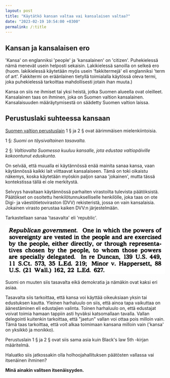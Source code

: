 ```yaml
---
layout: post
title: "Käytätkö kansan valtaa vai kansalaisen valtaa?"
date: "2023-02-19 10:54:00 +0300"
permalink: /:title
---
```


## Kansan ja kansalaisen ero

'Kansa' on englanniksi 'people' ja 'kansalainen' on 'citizen'. Puhekielessä nämä menevät usein
helposti sekaisin. Lakikielessä sanoilla on selkeä ero (huom. lakikielessä käytetään myös usein
'fakkitermejä' eli englanniksi 'term of art'. Fakkitermi on eräänlainen tietyllä toimialalla
käytössä oleva termi, joka puhekielessä tarkoittaa mahdollisesti jotain ihan muuta.)

Kansa on siis ne ihmiset tai yksi heistä, jotka Suomen alueella ovat oleilleet. Kansalainen taas on
ihminen, joka on Suomen valtion kansalainen. Kansalaisuuden määräytymisestä on säädetty Suomen
valtion laissa.

## Perustuslaki suhteessa kansaan

[Suomen valtion perustuslain](https://www.finlex.fi/fi/laki/ajantasa/1999/19990731) 1 § ja 2 § ovat
äärimmäisen mielenkiintoisia.

1 §: *Suomi on täysivaltainen tasavalta.*

2 §: *Valtiovalta Suomessa kuuluu kansalle, jota edustaa valtiopäiville kokoontunut eduskunta.*

On selvää, että muualla ei käytännössä enää mainita sanaa kansa, vaan käytännössä kaikki lait
viittaavat kansalaiseen. Tämä on toki oikaistu näkemys, koska käytetään myöskin paljon sanaa
'jokainen', mutta tässä kontekstissa tällä ei ole merkitystä.

Selvyys havaitaan käytännössä parhaiten virastoilta tulevista päätöksistä. Päätökset on osoitettu
henkilötunnukselliselle henkilölle, joka taas on ote Digi- ja väestötietoviraston (DVV)
rekisteristä, jossa on vain kansalaisia. Jokainen virasto perustaa kaiken DVV:n järjestelmään.

Tarkastellaan sanaa 'tasavalta' eli 'republic'.

![Mitä on tasavalta eli republic?](assets/tasavalta-republic-blacks-law-5th.jpg)

Suomi on muuten siis tasavalta eikä demokratia ja nämäkin ovat kaksi eri asiaa.

Tasavalta siis tarkoittaa, että kansa voi käyttää oikeuksiaan yksin tai edustuksen kautta. Yleinen
harhaluulo on siis, että ainoa tapa vaikuttaa on äänestäminen eli edustajien valinta. Toinen
harhaluulo on, että edustajat voivat toimia hamaan tappiin asti hyväksi katsomallaan tavalla. Vallan
delegointi kuitenkin tarkoittaa, että "jaetun" vallan voi ottaa pois milloin vain. Tämä taas
tarkoittaa, että voit alkaa toimimaan kansana milloin vain ('kansa' on yksikkö ja monikko).

Perustuslain 1 § ja 2 § ovat siis sama asia kuin Black's law 5th -kirjan määritelmä.

Haluatko siis jatkossakin olla holhoojahallituksen päätösten vallassa vai itsenäinen ihminen?

**Minä ainakin valitsen itsenäisyyden.**
